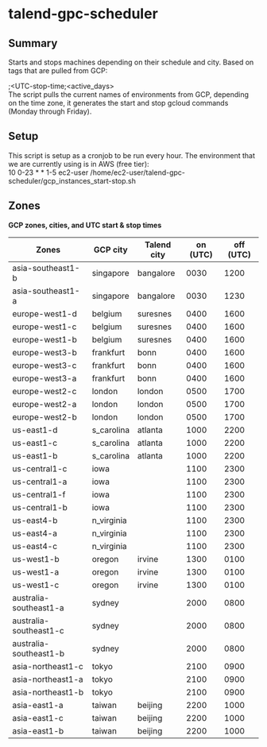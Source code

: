 # talend-gpc-scheduler

## Summary
Starts and stops machines depending on their schedule and city.
Based on tags that are pulled from GCP: <br />

<UTC-start-time>;<UTC-stop-time;<active_days> <br />
The script pulls the current names of environments from GCP, depending on the time zone, it generates the start and stop gcloud commands (Monday through Friday).


## Setup
This script is setup as a cronjob to be run every hour. The environment that we
are currently using is in AWS (free tier): <br />
10 0-23 * * 1-5 ec2-user /home/ec2-user/talend-gpc-scheduler/gcp_instances_start-stop.sh


## Zones
**GCP zones, cities, and UTC start & stop times**

| **Zones**               |	**GCP city**  |	**Talend city**	| **on (UTC)**	| **off (UTC)** |
--------------------------|---------------|-------------|---------|----------|
| asia-southeast1-b	      |	singapore	    |	bangalore	  |	0030	  | 1200     |
| asia-southeast1-a	      |	singapore	    |	bangalore	  |	0030	  |	1230     |
| europe-west1-d	        |	belgium		    |	suresnes	  |	0400	  |	1600     |
| europe-west1-c		      |	belgium		    |	suresnes	  |	0400	  |	1600     |
| europe-west1-b		      |	belgium		    |	suresnes	  |	0400	  |	1600     |
| europe-west3-b		      |	frankfurt	    |	bonn		    |	0400	  |	1600	   |
| europe-west3-c		      |	frankfurt	    |	bonn		    |	0400	  |	1600     |
| europe-west3-a		      |	frankfurt	    |	bonn		    |	0400	  |	1600     |
| europe-west2-c		      |	london		    |	london		  |	0500	  |	1700     |
| europe-west2-a		      |	london		    |	london		  |	0500	  |	1700     |
| europe-west2-b	       	|	london		    |	london		  |	0500	  |	1700     |
| us-east1-d		          |	s_carolina	  |	atlanta	    |	1000	  |	2200     |
| us-east1-c		          |	s_carolina	  |	atlanta	    |	1000	  |	2200     |
| us-east1-b 	   	        |	s_carolina	  |	atlanta	    |	1000	  |	2200     |		
| us-central1-c		        |	iowa          |	           	|	1100	  |	2300     |
| us-central1-a		        |	iowa		      |			        |	1100	  |	2300     |
| us-central1-f		        |	iowa		      |			        |	1100	  |	2300     |
| us-central1-b		        |	iowa		      |		          |	1100	  |	2300  	 |
| us-east4-b		          |	n_virginia	  |			        |	1100	  |	2300     |
| us-east4-a		          |	n_virginia	  |	     		    |	1100	  |	2300 	   |
| us-east4-c		          |	n_virginia	  |			        |	1100	  |	2300  	 |
| us-west1-b		          |	oregon		    |	irvine		  |	1300	  |	0100  	 |
| us-west1-a		          | oregon		    |	irvine		  |	1300	  |	0100     |
| us-west1-c		          | oregon		    |	irvine		  |	1300	  |	0100     |
| australia-southeast1-a	|	sydney		    |			        |	2000	  |	0800  |
| australia-southeast1-c	|	sydney		    |			        |	2000	  |	0800	|
| australia-southeast1-b	|	sydney		    |             |	2000	  |	0800	|
| asia-northeast1-c	      |	tokyo		      |			        |	2100	  |	0900	|
| asia-northeast1-a	      |	tokyo		      |			        |	2100	  |	0900	|
| asia-northeast1-b	      |	tokyo		      |			        |	2100	  |	0900	|
| asia-east1-a		        | taiwan		    |	beijing     |	2200	  |	1000	|
| asia-east1-c		        | taiwan		    |	beijing     |	2200	  |	1000	|
| asia-east1-b          	| taiwan		    |	beijing     |	2200	  |	1000	|
